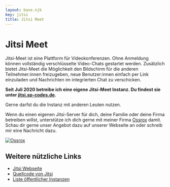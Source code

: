 ```yaml
---
layout: base.njk
key: jitsi
title: Jitsi Meet
---
```

# <i class="i-users"></i> Jitsi Meet

Jitsi-Meet ist eine Plattform für Videokonferenzen. Ohne Anmeldung können vollständig verschlüsselte Video-Chats gestartet werden. Zusätzlich bietet Jitsi-Meet die Möglichkeit den Bildschirm für die anderen Teilnehmer:innen freizugeben, neue Benutzer:innen einfach per Link einzuladen und Nachrichten im integrierten Chat zu verschicken.

__Seit Juli 2020 betreibe ich eine eigene Jitsi-Meet Instanz. Du findest sie unter [jitsi.sp-codes.de](https://jitsi.sp-codes.de/).__

Gerne darfst du die Instanz mit anderen Leuten nutzen.

Wenn du einen eigenen Jitsi-Server für dich, deine Familie oder deine Firma betreiben willst, unterstütze ich dich gerne mit meiner Firma <a href="https://ossrox.org" target="_blank">Ossrox</a> damit. Schau dir gerne unser Angebot dazu auf unserer Webseite an oder schreib mir eine Nachricht dazu.

<div class="text-center mb-3">
    <a href="https://ossrox.org/category/jitsi" target="_blank">
        <img class="ossrox" src="/img/ossrox.svg" alt="Ossrox">
    </a>
</div>

## Weitere nützliche Links

* [Jitsi Webseite](https://jitsi.org/)
* [Quellcode von Jitsi](https://github.com/jitsi/jitsi-meet)
* [Liste öffentlicher Instanzen](https://github.com/jitsi/jitsi-meet/wiki/Jitsi-Meet-Instances)
